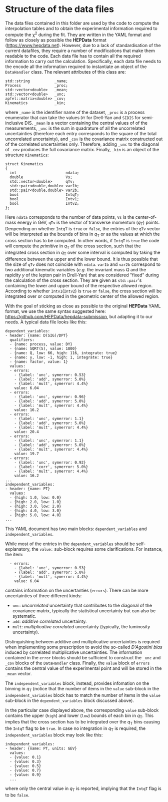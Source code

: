 # Structure of the data files

The data files contained in this folder are used by the code to compute the interpolation tables and to obtain the experimental information required to compute the χ<sup>2</sup> during the fit. They are written in the YAML format and follow as closely as possible the **HEPData** format (https://www.hepdata.net). However, due to a lack of standardisation of the current datafiles, they require a number of modifications that make them readable to the code. Each data file has to contain all the required information to carry out the calculation. Specifically, each data file needs to the encode all the information required to instantiate an object of the `DataHandler` class. The relevant attributes of this class are:
```Shell
std::string           _name;
Process               _proc;
std::vector<double>   _mean;
std::vector<double>   _unc;
apfel::matrix<double> _cov;
Kinematics            _kin;
```
where `_name` is the identifier name of the dataset, `_proc` is a process enumerator that can take the values `DY` for Drell-Yan and `SIDIS` for semi-inclusive DIS. `_mean` is a vector containing the central values of of the measurements, `_unc` is the sum in quadrature of all the uncorrelated uncertainties (therefore each entry corresponds to the square of the total uncorrelated uncertainty), and `_cov` is the covariance matrix constructed out of the correlated uncertainties only. Therefore, adding `_unc` to the diagonal of `_cov` produces the full covariance matrix. Finally, `_kin` is an object of the structure `Kinematics`:
```Shell
struct Kinematics
{
  int                      ndata;
  double                   Vs;
  std::vector<double>      qTv;
  std::pair<double,double> var1b;
  std::pair<double,double> var2b;
  bool                     IntqT;
  bool                     Intv1;
  bool                     Intv2;
};
```
Here `ndata` corresponds to the number of data points, `Vs` is the center-of-mass energy in GeV, `qTv` is the vector of transverse momentum (*q*<sub>T</sub>) points. Denpending on whether `IntqT` is `true` or `false`, the entries of the `qTv` vector will be interpreted as the bounds of bins in *q*<sub>T</sub> or as the values at which the cross section has to be computed. In other words, if `IntqT` is `true` the code will compute the *primitive* in *q*<sub>T</sub> of the cross section, such that the integrated cross section in *q*<sub>T</sub> over some interval is computed by taking the difference between the upper and the lower bound. It is thus possible that the size of `qTv` does not coincide with `ndata`. `var1b` and `var2b` correspond to two additional kinematic variables (*e.g.* the invariant mass *Q* and the rapidity *y* of the lepton pair in Drell-Yan) that are considered "fixed" during the calculation of the cross section. They are given as `std::pair`'s containing the lower and upper bound of the respective allowed region. According to whether `Intv1`(`Intv2`) is `true` or `false`, the cross section will be integrated over or computed in the geometric center of the allowed region.

With the goal of sticking as close as possible to the original **HEPData** YAML format, we use the same syntax suggested here: https://github.com/HEPData/hepdata-submission, but adapting it to our needs. A typical data file looks like this:
```Shell
dependent_variables:
- header: {name: D(SIG)/DPT}
  qualifiers:
  - {name: process, value: DY}
  - {name: SQRT(S), value: 1800}
  - {name: Q, low: 66, high: 116, integrate: true}
  - {name: y, low: -1, high: 1, integrate: true}
  - {name: factor, value: 1}
  values:
  - errors:
    - {label: 'unc', symerror: 0.53}
    - {label: 'add', symerror: 5.0%}
    - {label: 'mult', symerror: 4.4%}
    value: 6.04
  - errors:
    - {label: 'unc', symerror: 0.96}
    - {label: 'add', symerror: 5.0%}
    - {label: 'mult', symerror: 4.4%}
    value: 16.2
  - errors:
    - {label: 'unc', symerror: 1.1}
    - {label: 'add', symerror: 5.0%}
    - {label: 'mult', symerror: 4.4%}
    value: 20.4
  - errors:
    - {label: 'unc', symerror: 1.1}
    - {label: 'add', symerror: 5.0%}
    - {label: 'mult', symerror: 4.4%}
    value: 19.7
  - errors:
    - {label: 'unc', symerror: 0.92}
    - {label: 'corr', symerror: 5.0%}
    - {label: 'mult', symerror: 4.4%}
    value: 16.2
...
independent_variables:
- header: {name: PT}
  values:
  - {high: 1.0, low: 0.0}
  - {high: 2.0, low: 1.0}
  - {high: 3.0, low: 2.0}
  - {high: 4.0, low: 3.0}
  - {high: 5.0, low: 4.0}
...
```
This YAML document has two main blocks: `dependent_variables` and `independent_variables`. 

While most of the entries in the `dependent_variables` should be self-explanatory, the `value:` sub-block requires some clarifications. For instance, the item:
```Shell
  - errors:
    - {label: 'unc', symerror: 0.53}
    - {label: 'add', symerror: 5.0%}
    - {label: 'mult', symerror: 4.4%}
    value: 6.04
```
contains information on the uncertanties (`errors`). There can be more uncertainties of three different kinds:
- `unc`: *uncorrelated* uncertainty that contributes to the diagonal of the covariance matrix, typically the statistical uncertainty but can also be systematic.
- `add`: *additive correlated* uncertainty.
- `mult`: *multiplicative correlated* uncertainty (typically, the luminosity uncertainty).

Distinguishing between additive and multiplicative uncertainties is required when implementing some prescription to avoid the so-called *D'Agostini bias* induced by correlated multiplicative uncertainties. The information contained in the `error` blocks should be sufficient to construct the `_unc` and `_cov` blocks of the `DataHandler` class. Finally, the `value` block of `errors` contains the central value of the experimental point and will be stored in the `_mean` vector.

The `independent_variables` block, instead, provides infomation on the binning in *q*<sub>T</sub> (notice that the number of items in the `value` sub-block in the `independent_variables` block has to match the number of items in the `value` sub-block in the `dependent_variables` block discussed above).

In the particular case displayed above, the corresponding `value` sub-block contains the upper (`high`) and lower (`low`) bounds of each bin in *q*<sub>T</sub>. This implies that the cross section has to be integrated over the *q*<sub>T</sub> bins causing the `IntqT` flag to be `true`. In case no integration in *q*<sub>T</sub> is required, the `independent_variables` block may look like this:
```Shell
independent_variables:
- header: {name: PT, units: GEV}
  values:
  - {value: 0.1}
  - {value: 0.3}
  - {value: 0.5}
  - {value: 0.7}
  - {value: 0.9}
  ...
```
where only the central value in *q*<sub>T</sub> is reported, implying that the `IntqT` flag is to be `false`.
